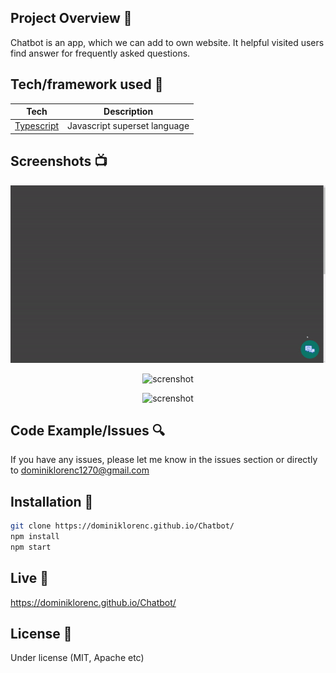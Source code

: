 ## Project Overview 🎉

Chatbot is an app, which we can add to own website. It helpful visited users find answer for frequently asked questions. 

## Tech/framework used 🔧

| Tech                                                        | Description                                          |
| -------------------------------------------------------     | ---------------------------------------------------- |
| [Typescript](https://www.typescriptlang.org/)               | Javascript superset language                         |

## Screenshots 📺

<p align="center">
  <img src="https://github.com/DominikLorenc/Chatbot/blob/main/ezgif.com-gif-maker.gif" alt="gif">
</p>


<p align="center">
  <img src="https://user-images.githubusercontent.com/47724664/167592988-4a4a00e1-93a2-41c3-aea1-b9b576130ae8.png" alt="screnshot">
</p>

<p align="center">
  <img src="https://user-images.githubusercontent.com/47724664/167592992-e259fe5b-8c70-40ac-9a16-c981f03d0641.png" alt="screnshot">
</p>



## Code Example/Issues 🔍

If you have any issues, please let me know in the issues section or directly to dominiklorenc1270@gmail.com

## Installation 💾

```bash
git clone https://dominiklorenc.github.io/Chatbot/
npm install
npm start
```

## Live 📍
https://dominiklorenc.github.io/Chatbot/

## License 🔱

Under license (MIT, Apache etc)
